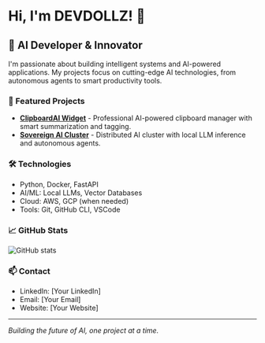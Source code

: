 # Hi, I'm DEVDOLLZ! 👋

## 🚀 AI Developer & Innovator

I'm passionate about building intelligent systems and AI-powered applications. My projects focus on cutting-edge AI technologies, from autonomous agents to smart productivity tools.

### 📂 Featured Projects

- [**ClipboardAI Widget**](https://github.com/devdollzai/ClipboardAI-Widget) - Professional AI-powered clipboard manager with smart summarization and tagging.
- [**Sovereign AI Cluster**](https://github.com/devdollzai/Sovereign-AI-Cluster) - Distributed AI cluster with local LLM inference and autonomous agents.

### 🛠️ Technologies

- Python, Docker, FastAPI
- AI/ML: Local LLMs, Vector Databases
- Cloud: AWS, GCP (when needed)
- Tools: Git, GitHub CLI, VSCode

### 📈 GitHub Stats

![GitHub stats](https://github-readme-stats.vercel.app/api?username=devdollzai&show_icons=true&theme=dark)

### 📫 Contact

- LinkedIn: [Your LinkedIn]
- Email: [Your Email]
- Website: [Your Website]

---

*Building the future of AI, one project at a time.*
